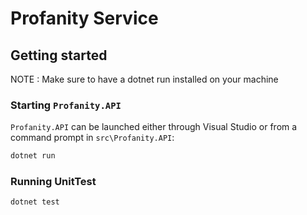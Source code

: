 # Profanity Service


## Getting started


NOTE : Make sure to have a dotnet run installed on your machine

### Starting `Profanity.API` 


`Profanity.API` can be launched either through Visual Studio or from a command prompt in `src\Profanity.API`:

```sh
dotnet run
```

### Running UnitTest
```sh
dotnet test

```



